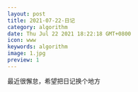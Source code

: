 ```yaml
---
layout: post
title: 2021-07-22-日记 
category: algorithm
date: Thu Jul 22 2021 18:22:18 GMT+0800
icon: www
keywords: algorithm
image: 1.jpg
preview: 1
---
```

最近很懈怠，希望把日记换个地方
